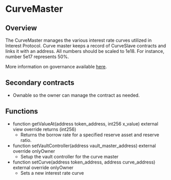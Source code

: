 # CurveMaster

## Overview
The CurveMaster manages the various interest rate curves utilized in Interest Protocol. Curve master keeps a record of CurveSlave contracts and links it with an address. All numbers should be scaled to 1e18. For instance, number 5e17 represents 50%. 

More information on governance available [here](../../../concepts/Borrowing/InterestRates).

## Secondary contracts
* Ownable so the owner can manage the contract as needed.

## Functions
* function getValueAt(address token_address, int256 x_value) external view override returns (int256)
    * Returns the borrow rate for a specified reserve asset and reserve ratio.
* function setVaultController(address vault_master_address) external override onlyOwner
    * Setup the vault controller for the curve master
* function setCurve(address token_address, address curve_address) external override onlyOwner
    * Sets a new interest rate curve


